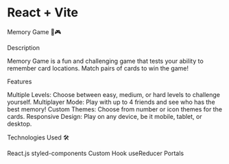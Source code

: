 # React + Vite

Memory Game 🧠🎮

Description

Memory Game is a fun and challenging game that tests your ability to remember card locations. Match pairs of cards to win the game!

Features

Multiple Levels: Choose between easy, medium, or hard levels to challenge yourself.
Multiplayer Mode: Play with up to 4 friends and see who has the best memory!
Custom Themes: Choose from number or icon themes for the cards.
Responsive Design: Play on any device, be it mobile, tablet, or desktop.

Technologies Used 🛠

React.js
styled-components
Custom Hook
useReducer
Portals
